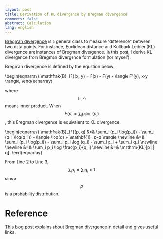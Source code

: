```yaml
---
layout: post
title: Derivation of KL divergence by Bregman divergence
comments: false
abstract: Calculation
lang: english
---
```


[Bregman divergence](https://en.wikipedia.org/wiki/Bregman_divergence) is a general class to measure "difference" between two data points.
For instance, Euclidean distance and Kullback Leibler (KL) divergence are instances of Bregman divergence.
In this post, I derive KL divergence from Bregman divergence formulation (for myself).

Bregman divergence is defined by the equation below:

\begin{eqnarray}
    \mathfrak{B}_{F}(x, y) = F(x) - F(y) - \langle F'(y), x-y \rangle,
\end{eqnarray}

where $$\langle \cdot, \cdot \rangle$$ means inner product. When $$F(p) = \sum_i p_i \log(p_i)$$, this Bregman divergence is equivalent to KL divergence.

\begin{eqnarray}
\mathfrak{B}_{F}(p, q) &=& \sum_i (p_i \log(p_i))
                      - \sum_i (q_i \log(q_i))
                      - \langle  \log(q) + \mathbf{1} ,  p-q \rangle \newline
                  &=& \sum_i (p_i \log(p_i))
                      - \sum_i p_i \log (q_i) - \sum_i p_i + \sum_i q_i \newline \newline
                  &=& \sum_i p_i \log \frac{p_i}{q_i} \newline
                  &=& \mathrm{KL}[p || q].
\end{eqnarray}

From Line 2 to Line 3, $$\sum_i p_i = \sum_i q_i = 1$$ since $$p$$ is a probability distribution.

# Reference

[This blog post](http://mark.reid.name/blog/meet-the-bregman-divergences.html) explains about Bregman divergence in detail and gives useful links.
